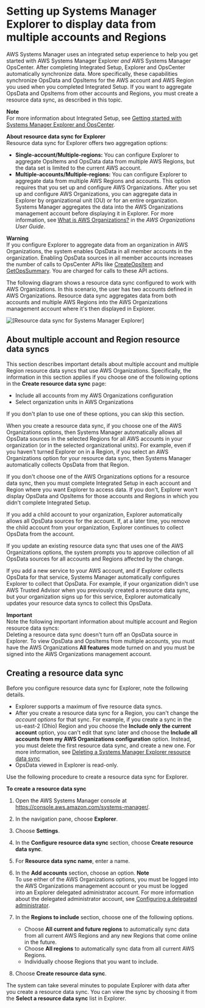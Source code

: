 # Setting up Systems Manager Explorer to display data from multiple accounts and Regions<a name="Explorer-resource-data-sync"></a>

AWS Systems Manager uses an integrated setup experience to help you get started with AWS Systems Manager Explorer *and* AWS Systems Manager OpsCenter\. After completing Integrated Setup, Explorer and OpsCenter automatically synchronize data\. More specifically, these capabilities synchronize OpsData and OpsItems for the AWS account and AWS Region you used when you completed Integrated Setup\. If you want to aggregate OpsData and OpsItems from other accounts and Regions, you must create a resource data sync, as described in this topic\.

**Note**  
For more information about Integrated Setup, see [Getting started with Systems Manager Explorer and OpsCenter](Explorer-setup.md)\.

**About resource data sync for Explorer**  
Resource data sync for Explorer offers two aggregation options:
+ **Single\-account/Multiple\-regions:** You can configure Explorer to aggregate OpsItems and OpsData data from multiple AWS Regions, but the data set is limited to the current AWS account\.
+ **Multiple\-accounts/Multiple\-regions:** You can configure Explorer to aggregate data from multiple AWS Regions and accounts\. This option requires that you set up and configure AWS Organizations\. After you set up and configure AWS Organizations, you can aggregate data in Explorer by organizational unit \(OU\) or for an entire organization\. Systems Manager aggregates the data into the AWS Organizations management account before displaying it in Explorer\. For more information, see [What is AWS Organizations?](https://docs.aws.amazon.com/organizations/latest/userguide/) in the *AWS Organizations User Guide*\.

**Warning**  
If you configure Explorer to aggregate data from an organization in AWS Organizations, the system enables OpsData in all member accounts in the organization\. Enabling OpsData sources in all member accounts increases the number of calls to OpsCenter APIs like [CreateOpsItem](https://docs.aws.amazon.com/systems-manager/latest/APIReference/API_CreateOpsItem.html) and [GetOpsSummary](https://docs.aws.amazon.com/systems-manager/latest/APIReference/API_GetOpsSummary.html)\. You are charged for calls to these API actions\.

The following diagram shows a resource data sync configured to work with AWS Organizations\. In this scenario, the user has two accounts defined in AWS Organizations\. Resource data sync aggregates data from both accounts and multiple AWS Regions into the AWS Organizations management account where it's then displayed in Explorer\.

![\[Resource data sync for Systems Manager Explorer\]](http://docs.aws.amazon.com/systems-manager/latest/userguide/images/ExplorerSyncFromSource.png)

## About multiple account and Region resource data syncs<a name="Explorer-resource-data-sync-multiple-accounts-and-regions"></a>

This section describes important details about multiple account and multiple Region resource data syncs that use AWS Organizations\. Specifically, the information in this section applies if you choose one of the following options in the **Create resource data sync** page:
+ Include all accounts from my AWS Organizations configuration
+ Select organization units in AWS Organizations

If you don't plan to use one of these options, you can skip this section\.

When you create a resource data sync, if you choose one of the AWS Organizations options, then Systems Manager automatically allows all OpsData sources in the selected Regions for all AWS accounts in your organization \(or in the selected organizational units\)\. For example, even if you haven't turned Explorer on in a Region, if you select an AWS Organizations option for your resource data sync, then Systems Manager automatically collects OpsData from that Region\. 

If you don't choose one of the AWS Organizations options for a resource data sync, then you must complete Integrated Setup in each account and Region where you want Explorer to access data\. If you don't, Explorer won't display OpsData and OpsItems for those accounts and Regions in which you didn't complete Integrated Setup\.

If you add a child account to your organization, Explorer automatically allows all OpsData sources for the account\. If, at a later time, you remove the child account from your organization, Explorer continues to collect OpsData from the account\. 

If you update an existing resource data sync that uses one of the AWS Organizations options, the system prompts you to approve collection of all OpsData sources for all accounts and Regions affected by the change\.

If you add a new service to your AWS account, and if Explorer collects OpsData for that service, Systems Manager automatically configures Explorer to collect that OpsData\. For example, if your organization didn't use AWS Trusted Advisor when you previously created a resource data sync, but your organization signs up for this service, Explorer automatically updates your resource data syncs to collect this OpsData\.

**Important**  
Note the following important information about multiple account and Region resource data syncs:  
Deleting a resource data sync doesn't turn off an OpsData source in Explorer\. 
To view OpsData and OpsItems from multiple accounts, you must have the AWS Organizations **All features** mode turned on and you must be signed into the AWS Organizations management account\.

## Creating a resource data sync<a name="Explorer-resource-data-sync-configuring-multi"></a>

Before you configure resource data sync for Explorer, note the following details\.
+ Explorer supports a maximum of five resource data syncs\.
+ After you create a resource data sync for a Region, you can't change the *account options* for that sync\. For example, if you create a sync in the us\-east\-2 \(Ohio\) Region and you choose the **Include only the current account** option, you can't edit that sync later and choose the **Include all accounts from my AWS Organizations configuration** option\. Instead, you must delete the first resource data sync, and create a new one\. For more information, see [Deleting a Systems Manager Explorer resource data sync](Explorer-using-resource-data-sync-delete.md)
+ OpsData viewed in Explorer is read\-only\.

Use the following procedure to create a resource data sync for Explorer\.

**To create a resource data sync**

1. Open the AWS Systems Manager console at [https://console\.aws\.amazon\.com/systems\-manager/](https://console.aws.amazon.com/systems-manager/)\.

1. In the navigation pane, choose **Explorer**\.

1. Choose **Settings**\.

1. In the **Configure resource data sync** section, choose **Create resource data sync**\.

1. For **Resource data sync name**, enter a name\.

1. In the **Add accounts** section, choose an option\.
**Note**  
To use either of the AWS Organizations options, you must be logged into the AWS Organizations management account or you must be logged into an Explorer delegated administrator account\. For more information about the delegated administrator account, see [Configuring a delegated administrator](Explorer-setup-delegated-administrator.md)\.

1. In the **Regions to include** section, choose one of the following options\.
   + Choose **All current and future regions** to automatically sync data from all current AWS Regions and any new Regions that come online in the future\.
   + Choose **All regions** to automatically sync data from all current AWS Regions\.
   + Individually choose Regions that you want to include\.

1. Choose **Create resource data sync**\.

The system can take several minutes to populate Explorer with data after you create a resource data sync\. You can view the sync by choosing it from the **Select a resource data sync** list in Explorer\.